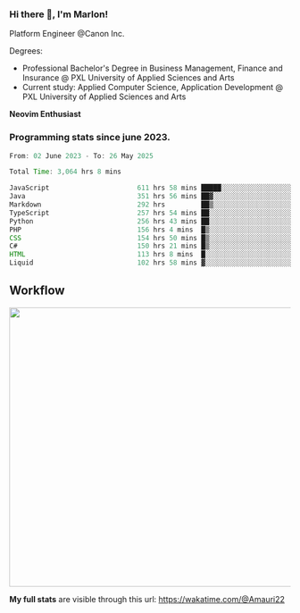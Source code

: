 
### Hi there 👋, I'm Marlon!

Platform Engineer @Canon Inc.

Degrees: 
- Professional Bachelor's Degree in Business Management, Finance and Insurance @ PXL University of Applied Sciences and Arts
- Current study: Applied Computer Science, Application Development @ PXL University of Applied Sciences and Arts

**Neovim Enthusiast**

### Programming stats since june 2023.
<!--START_SECTION:waka-->

```java
From: 02 June 2023 - To: 26 May 2025

Total Time: 3,064 hrs 8 mins

JavaScript                      611 hrs 58 mins █████░░░░░░░░░░░░░░░░░░░░   19.53 %
Java                            351 hrs 56 mins ██▓░░░░░░░░░░░░░░░░░░░░░░   11.23 %
Markdown                        292 hrs         ██▒░░░░░░░░░░░░░░░░░░░░░░   09.32 %
TypeScript                      257 hrs 54 mins ██░░░░░░░░░░░░░░░░░░░░░░░   08.23 %
Python                          256 hrs 43 mins ██░░░░░░░░░░░░░░░░░░░░░░░   08.19 %
PHP                             156 hrs 4 mins  █▒░░░░░░░░░░░░░░░░░░░░░░░   04.98 %
CSS                             154 hrs 50 mins █▒░░░░░░░░░░░░░░░░░░░░░░░   04.94 %
C#                              150 hrs 21 mins █▒░░░░░░░░░░░░░░░░░░░░░░░   04.80 %
HTML                            113 hrs 8 mins  █░░░░░░░░░░░░░░░░░░░░░░░░   03.61 %
Liquid                          102 hrs 58 mins ▓░░░░░░░░░░░░░░░░░░░░░░░░   03.29 %
```

<!--END_SECTION:waka-->

## Workflow
<a href="https://wakatime.com"><img width="750" height="500" src="https://wakatime.com/share/@Amauri22/c9755ad7-b574-44e4-a9ee-ddb3582724ea.png" /></a>

**My full stats** are visible through this url: https://wakatime.com/@Amauri22
